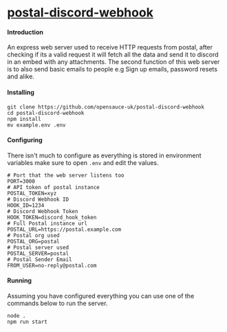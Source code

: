 # [postal-discord-webhook](https://github.com/opensauce-uk/postal-discord-webhook)
#### Introduction
An express web server used to receive HTTP requests from postal, after checking if its a valid request it will fetch all the data and send it to discord in an embed with any attachments. The second function of this web server is to also send basic emails to people e.g Sign up emails, password resets and alike.

#### Installing 
```
git clone https://github.com/opensauce-uk/postal-discord-webhook
cd postal-discord-webhook
npm install
mv example.env .env
```
#### Configuring 
There isn't much to configure as everything is stored in environment variables make sure to open `.env` and edit the values.
```
# Port that the web server listens too
PORT=3000
# API token of postal instance 
POSTAL_TOKEN=xyz
# Discord Webhook ID
HOOK_ID=1234
# Discord Webhook Token
HOOK_TOKEN=discord_hook_token
# Full Postal instance url
POSTAL_URL=https://postal.example.com
# Postal org used
POSTAL_ORG=postal
# Postal server used
POSTAL_SERVER=postal
# Postal Sender Email
FROM_USER=no-reply@postal.com
``` 

#### Running
Assuming you have configured everything you can use one of the commands below to run the server.
```
node .
npm run start
```
